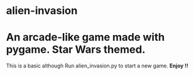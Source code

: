 # alien-invasion
<h1>An arcade-like game made with pygame. Star Wars themed.</h1>


This is a basic although Run alien_invasion.py to start a new game. 
<b>Enjoy !!</b>

